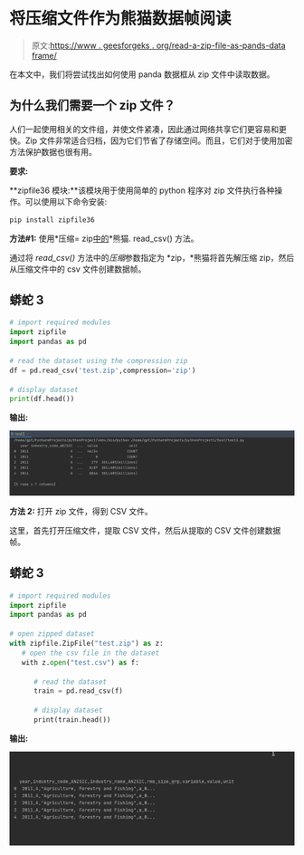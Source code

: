 # 将压缩文件作为熊猫数据帧阅读

> 原文:[https://www . geesforgeks . org/read-a-zip-file-as-pands-data frame/](https://www.geeksforgeeks.org/read-a-zipped-file-as-a-pandas-dataframe/)

在本文中，我们将尝试找出如何使用 panda 数据框从 zip 文件中读取数据。

## **为什么我们需要一个 zip 文件？**

人们一起使用相关的文件组，并使文件紧凑，因此通过网络共享它们更容易和更快。Zip 文件非常适合归档，因为它们节省了存储空间。而且，它们对于使用加密方法保护数据也很有用。

**要求:**

**zipfile36 模块:**该模块用于使用简单的 python 程序对 zip 文件执行各种操作。可以使用以下命令安装:

```py
pip install zipfile36
```

**方法#1:** 使用*压缩= zip[中的](https://www.geeksforgeeks.org/python-read-csv-using-pandas-read_csv/)*熊猫. read_csv() 方法。

通过将 *read_csv()* 方法中的*压缩*参数指定为 *zip，*熊猫将首先解压缩 zip，然后从压缩文件中的 csv 文件创建数据帧。

## 蟒蛇 3

```py
# import required modules
import zipfile
import pandas as pd

# read the dataset using the compression zip
df = pd.read_csv('test.zip',compression='zip')

# display dataset
print(df.head())
```

**输出:**

![](img/fc9a7acb1795f121f67968dd57ce1ddf.png)

**方法 2:** 打开 zip 文件，得到 CSV 文件。

这里，首先打开压缩文件，提取 CSV 文件，然后从提取的 CSV 文件创建数据帧。

## 蟒蛇 3

```py
# import required modules
import zipfile
import pandas as pd

# open zipped dataset
with zipfile.ZipFile("test.zip") as z:
   # open the csv file in the dataset
   with z.open("test.csv") as f:

      # read the dataset
      train = pd.read_csv(f)

      # display dataset
      print(train.head())
```

**输出:**

![](img/c3c84dbdad4da75de997cb52d83834c9.png)
